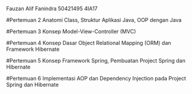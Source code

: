 Fauzan Alif Fanindra
50421495
4IA17

#Pertemuan 2
Anatomi Class, Struktur Aplikasi Java, OOP dengan Java

#Pertemuan 3
Konsep Model-View-Controller (MVC)

#Pertemuan 4
Konsep Dasar Object Relational Mapping (ORM) dan Framework Hibernate

#Pertemuan 5
Konsep Framework Spring, Pembuatan Project Spring   dan Hibernate

#Pertemuan 6
Implementasi AOP dan Dependency Injection pada Project Spring dan Hibernate
